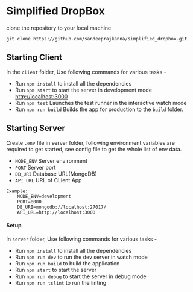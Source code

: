 # Simplified DropBox

clone the repository to your local machine
```
git clone https://github.com/sandeeprajkanna/simplified_dropbox.git
```

## Starting Client

In the `client` folder, Use following commands for various tasks -

- Run `npm install` to install all the dependencies
- Run `npm start` to start the server in development mode [http://localhost:3000](http://localhost:3000)
- Run `npm test` Launches the test runner in the interactive watch mode
- Run `npm run build` Builds the app for production to the `build` folder.

## Starting Server

Create `.env` file in server folder, following environment variables are required to get started, see config file to get the whole list of env data.
- `NODE_ENV` Server environment
- `PORT` Server port
- `DB_URI` Database URL(MongoDB)
- `API_URL` URL of CLient App

```
Example: 
    NODE_ENV=development
    PORT=8000
    DB_URI=mongodb://localhost:27017/
    API_URL=http://localhost:3000

```


#### Setup

In `server` folder, Use following commands for various tasks -

- Run `npm install` to install all the dependencies
- Run `npm run dev` to run the dev server in watch mode
- Run `npm run build` to build the application
- Run `npm start` to start the server
- Run `npm run debug` to start the server in debug mode
- Run `npm run tslint` to run the linting

